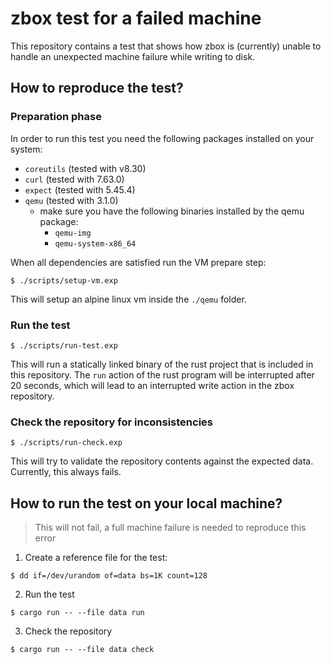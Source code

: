 # zbox test for a failed machine

This repository contains a test that shows how zbox is (currently) unable to handle an unexpected machine failure while writing to disk.

## How to reproduce the test?

### Preparation phase

In order to run this test you need the following packages installed on your system:

 - `coreutils` (tested with v8.30)
 - `curl` (tested with 7.63.0)
 - `expect` (tested with 5.45.4)
 - `qemu` (tested with 3.1.0)
    - make sure you have the following binaries installed by the qemu package:
       - `qemu-img`
       - `qemu-system-x86_64`

When all dependencies are satisfied run the VM prepare step:

```
$ ./scripts/setup-vm.exp
```

This will setup an alpine linux vm inside the `./qemu` folder.

### Run the test

```
$ ./scripts/run-test.exp
```

This will run a statically linked binary of the rust project that is included in this repository. The `run` action of the rust program will be interrupted after 20 seconds, which will lead to an interrupted write action in the zbox repository.

### Check the repository for inconsistencies

```
$ ./scripts/run-check.exp
```

This will try to validate the repository contents against the expected data. Currently, this always fails.

## How to run the test on your local machine?

> This will not fail, a full machine failure is needed to reproduce this error

1. Create a reference file for the test:

```
$ dd if=/dev/urandom of=data bs=1K count=128
```

2. Run the test

```
$ cargo run -- --file data run
```

3. Check the repository

```
$ cargo run -- --file data check
```
